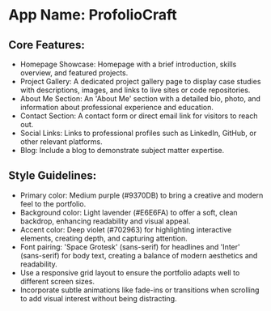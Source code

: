 # **App Name**: ProfolioCraft

## Core Features:

- Homepage Showcase: Homepage with a brief introduction, skills overview, and featured projects.
- Project Gallery: A dedicated project gallery page to display case studies with descriptions, images, and links to live sites or code repositories.
- About Me Section: An 'About Me' section with a detailed bio, photo, and information about professional experience and education.
- Contact Section: A contact form or direct email link for visitors to reach out.
- Social Links: Links to professional profiles such as LinkedIn, GitHub, or other relevant platforms.
- Blog: Include a blog to demonstrate subject matter expertise.

## Style Guidelines:

- Primary color: Medium purple (#9370DB) to bring a creative and modern feel to the portfolio.
- Background color: Light lavender (#E6E6FA) to offer a soft, clean backdrop, enhancing readability and visual appeal.
- Accent color: Deep violet (#702963) for highlighting interactive elements, creating depth, and capturing attention.
- Font pairing: 'Space Grotesk' (sans-serif) for headlines and 'Inter' (sans-serif) for body text, creating a balance of modern aesthetics and readability.
- Use a responsive grid layout to ensure the portfolio adapts well to different screen sizes.
- Incorporate subtle animations like fade-ins or transitions when scrolling to add visual interest without being distracting.